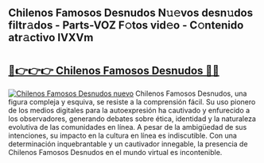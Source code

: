 ## Chilenos Famosos Desnudos N𝚞𝚎vos desn𝚞dos filtr𝚊dos - Parts-VOZ F𝚘tos vid𝚎o - C𝚘ntenido atr𝚊ctivo IVXVm

# <h2><a href="http://mb645hl.tromn.icu/?c=Chilenos+Famosos+Desnudos">🔗👉👉👉 Chilenos Famosos Desnudos 🔗🔗</a></h2>

[![Chilenos Famosos Desnudos nuevo](https://i.imgur.com/pEAQMta.gif)](http://mb645hl.tromn.icu/?c=Chilenos+Famosos+Desnudos)
Chilenos Famosos Desnudos, una figura compleja y esquiva, se resiste a la comprensión fácil. Su uso pionero de los medios digitales para la autoexpresión ha cautivado y enfurecido a los observadores, generando debates sobre ética, identidad y la naturaleza evolutiva de las comunidades en línea. A pesar de la ambigüedad de sus intenciones, su impacto en la cultura en línea es indiscutible. Con una determinación inquebrantable y un cautivador innegable, la presencia de Chilenos Famosos Desnudos en el mundo virtual es incontenible.
